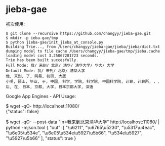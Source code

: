 jieba-gae
=========

初次使用:
```
$ git clone --recursive https://github.com/changyy/jieba-gae.git
$ mkdir -p ieba-gae/tmp
$ python jieba-gae/init_jieba_at_console.py 
Building Trie..., from /Users/changyy/jieba-gae/jieba/jieba/dict.txt
dumping model to file cache /Users/changyy/jieba-gae/tmp/jieba.cache
loading model cost 3.25067281723 seconds.
Trie has been built succesfully.
Full Mode: 我/ 来到/ 北京/ 清华/ 清华大学/ 华大/ 大学
Default Mode: 我/ 来到/ 北京/ 清华大学
他, 来到, 了, 网易, 杭研, 大厦
小明, 硕士, 毕业, 于, 中国, 科学, 学院, 科学院, 中国科学院, 计算, 计算所, ，, 后, 在, 日本, 京都, 大学, 日本京都大学, 深造
```

Google App Engines - API Usage:

$ wget -qO- http://localhost:11080/                                                                
{"status": false}

$ wget -qO- --post-data "in=我来到北京清华大学" http://localhost:11080/ | python -mjson.tool
{
    "out": [
        "\u6211",
        "\u6765\u5230",
        "\u5317\u4eac",
        "\u6e05\u534e",
        "\u6e05\u534e\u5927\u5b66",
        "\u534e\u5927",
        "\u5927\u5b66"
    ],
    "status": true
}

